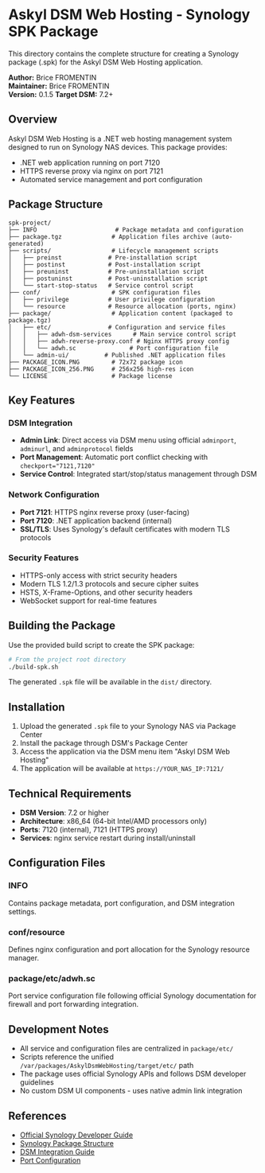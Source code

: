 # Askyl DSM Web Hosting - Synology SPK Package

This directory contains the complete structure for creating a Synology package (.spk) for the Askyl DSM Web Hosting application.

**Author:** Brice FROMENTIN  
**Maintainer:** Brice FROMENTIN  
**Version:** 0.1.5
**Target DSM:** 7.2+

## Overview

Askyl DSM Web Hosting is a .NET web hosting management system designed to run on Synology NAS devices. This package provides:

- .NET web application running on port 7120
- HTTPS reverse proxy via nginx on port 7121
- Automated service management and port configuration

## Package Structure

```
spk-project/
├── INFO                      # Package metadata and configuration
├── package.tgz              # Application files archive (auto-generated)
├── scripts/                 # Lifecycle management scripts
│   ├── preinst             # Pre-installation script
│   ├── postinst            # Post-installation script  
│   ├── preuninst           # Pre-uninstallation script
│   ├── postuninst          # Post-uninstallation script
│   └── start-stop-status   # Service control script
├── conf/                    # SPK configuration files
│   ├── privilege           # User privilege configuration
│   └── resource            # Resource allocation (ports, nginx)
├── package/                 # Application content (packaged to package.tgz)
│   ├── etc/                # Configuration and service files
│   │   ├── adwh-dsm-services      # Main service control script
│   │   ├── adwh-reverse-proxy.conf # Nginx HTTPS proxy config
│   │   └── adwh.sc               # Port configuration file
│   └── admin-ui/          # Published .NET application files
├── PACKAGE_ICON.PNG         # 72x72 package icon
├── PACKAGE_ICON_256.PNG     # 256x256 high-res icon
└── LICENSE                  # Package license
```

## Key Features

### DSM Integration
- **Admin Link**: Direct access via DSM menu using official `adminport`, `adminurl`, and `adminprotocol` fields
- **Port Management**: Automatic port conflict checking with `checkport="7121,7120"`
- **Service Control**: Integrated start/stop/status management through DSM

### Network Configuration
- **Port 7121**: HTTPS nginx reverse proxy (user-facing)
- **Port 7120**: .NET application backend (internal)
- **SSL/TLS**: Uses Synology's default certificates with modern TLS protocols

### Security Features
- HTTPS-only access with strict security headers
- Modern TLS 1.2/1.3 protocols and secure cipher suites
- HSTS, X-Frame-Options, and other security headers
- WebSocket support for real-time features

## Building the Package

Use the provided build script to create the SPK package:

```bash
# From the project root directory
./build-spk.sh
```

The generated `.spk` file will be available in the `dist/` directory.

## Installation

1. Upload the generated `.spk` file to your Synology NAS via Package Center
2. Install the package through DSM's Package Center
3. Access the application via the DSM menu item "Askyl DSM Web Hosting"
4. The application will be available at `https://YOUR_NAS_IP:7121/`

## Technical Requirements

- **DSM Version**: 7.2 or higher
- **Architecture**: x86_64 (64-bit Intel/AMD processors only)
- **Ports**: 7120 (internal), 7121 (HTTPS proxy)
- **Services**: nginx service restart during install/uninstall

## Configuration Files

### INFO
Contains package metadata, port configuration, and DSM integration settings.

### conf/resource
Defines nginx configuration and port allocation for the Synology resource manager.

### package/etc/adwh.sc
Port service configuration file following official Synology documentation for firewall and port forwarding integration.

## Development Notes

- All service and configuration files are centralized in `package/etc/`
- Scripts reference the unified `/var/packages/AskylDsmWebHosting/target/etc/` path
- The package uses official Synology APIs and follows DSM developer guidelines
- No custom DSM UI components - uses native admin link integration

## References

- [Official Synology Developer Guide](https://help.synology.com/developer-guide/)
- [Synology Package Structure](https://help.synology.com/developer-guide/synology_package/introduction.html)
- [DSM Integration Guide](https://help.synology.com/developer-guide/integrate_dsm/integration.html)
- [Port Configuration](https://help.synology.com/developer-guide/integrate_dsm/ports.html)
